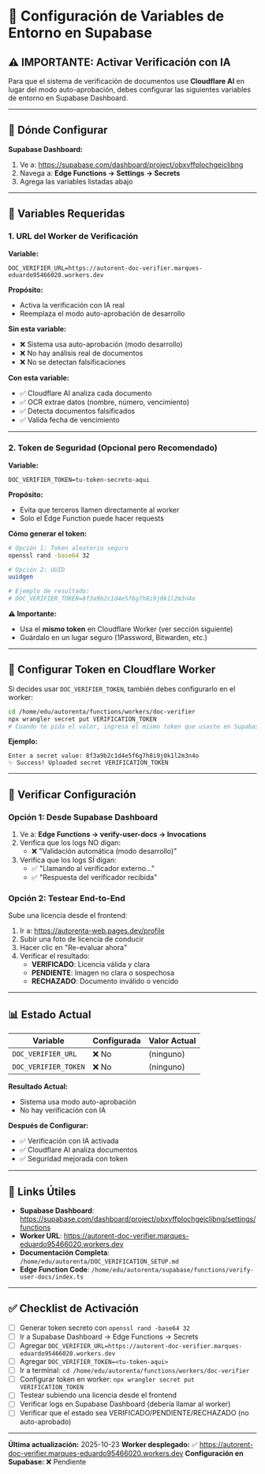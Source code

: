 # 🔧 Configuración de Variables de Entorno en Supabase

## ⚠️ IMPORTANTE: Activar Verificación con IA

Para que el sistema de verificación de documentos use **Cloudflare AI** en lugar del modo auto-aprobación, debes configurar las siguientes variables de entorno en Supabase Dashboard.

---

## 📍 Dónde Configurar

**Supabase Dashboard:**
1. Ve a: https://supabase.com/dashboard/project/obxvffplochgeiclibng
2. Navega a: **Edge Functions → Settings → Secrets**
3. Agrega las variables listadas abajo

---

## 🔑 Variables Requeridas

### 1. URL del Worker de Verificación

**Variable:**
```
DOC_VERIFIER_URL=https://autorent-doc-verifier.marques-eduardo95466020.workers.dev
```

**Propósito:**
- Activa la verificación con IA real
- Reemplaza el modo auto-aprobación de desarrollo

**Sin esta variable:**
- ❌ Sistema usa auto-aprobación (modo desarrollo)
- ❌ No hay análisis real de documentos
- ❌ No se detectan falsificaciones

**Con esta variable:**
- ✅ Cloudflare AI analiza cada documento
- ✅ OCR extrae datos (nombre, número, vencimiento)
- ✅ Detecta documentos falsificados
- ✅ Valida fecha de vencimiento

---

### 2. Token de Seguridad (Opcional pero Recomendado)

**Variable:**
```
DOC_VERIFIER_TOKEN=tu-token-secreto-aqui
```

**Propósito:**
- Evita que terceros llamen directamente al worker
- Solo el Edge Function puede hacer requests

**Cómo generar el token:**
```bash
# Opción 1: Token aleatorio seguro
openssl rand -base64 32

# Opción 2: UUID
uuidgen

# Ejemplo de resultado:
# DOC_VERIFIER_TOKEN=8f3a9b2c1d4e5f6g7h8i9j0k1l2m3n4o
```

**⚠️ Importante:**
- Usa el **mismo token** en Cloudflare Worker (ver sección siguiente)
- Guárdalo en un lugar seguro (1Password, Bitwarden, etc.)

---

## 🔐 Configurar Token en Cloudflare Worker

Si decides usar `DOC_VERIFIER_TOKEN`, también debes configurarlo en el worker:

```bash
cd /home/edu/autorenta/functions/workers/doc-verifier
npx wrangler secret put VERIFICATION_TOKEN
# Cuando te pida el valor, ingresa el mismo token que usaste en Supabase
```

**Ejemplo:**
```
Enter a secret value: 8f3a9b2c1d4e5f6g7h8i9j0k1l2m3n4o
✨ Success! Uploaded secret VERIFICATION_TOKEN
```

---

## 🧪 Verificar Configuración

### Opción 1: Desde Supabase Dashboard

1. Ve a: **Edge Functions → verify-user-docs → Invocations**
2. Verifica que los logs NO digan:
   - ❌ "Validación automática (modo desarrollo)"
3. Verifica que los logs SÍ digan:
   - ✅ "Llamando al verificador externo..."
   - ✅ "Respuesta del verificador recibida"

### Opción 2: Testear End-to-End

Sube una licencia desde el frontend:

1. Ir a: https://autorenta-web.pages.dev/profile
2. Subir una foto de licencia de conducir
3. Hacer clic en "Re-evaluar ahora"
4. Verificar el resultado:
   - **VERIFICADO**: Licencia válida y clara
   - **PENDIENTE**: Imagen no clara o sospechosa
   - **RECHAZADO**: Documento inválido o vencido

---

## 📊 Estado Actual

| Variable | Configurada | Valor Actual |
|----------|-------------|--------------|
| `DOC_VERIFIER_URL` | ❌ No | (ninguno) |
| `DOC_VERIFIER_TOKEN` | ❌ No | (ninguno) |

**Resultado Actual:**
- Sistema usa modo auto-aprobación
- No hay verificación con IA

**Después de Configurar:**
- ✅ Verificación con IA activada
- ✅ Cloudflare AI analiza documentos
- ✅ Seguridad mejorada con token

---

## 🔗 Links Útiles

- **Supabase Dashboard**: https://supabase.com/dashboard/project/obxvffplochgeiclibng/settings/functions
- **Worker URL**: https://autorent-doc-verifier.marques-eduardo95466020.workers.dev
- **Documentación Completa**: `/home/edu/autorenta/DOC_VERIFICATION_SETUP.md`
- **Edge Function Code**: `/home/edu/autorenta/supabase/functions/verify-user-docs/index.ts`

---

## ✅ Checklist de Activación

- [ ] Generar token secreto con `openssl rand -base64 32`
- [ ] Ir a Supabase Dashboard → Edge Functions → Secrets
- [ ] Agregar `DOC_VERIFIER_URL=https://autorent-doc-verifier.marques-eduardo95466020.workers.dev`
- [ ] Agregar `DOC_VERIFIER_TOKEN=<tu-token-aqui>`
- [ ] Ir a terminal: `cd /home/edu/autorenta/functions/workers/doc-verifier`
- [ ] Configurar token en worker: `npx wrangler secret put VERIFICATION_TOKEN`
- [ ] Testear subiendo una licencia desde el frontend
- [ ] Verificar logs en Supabase Dashboard (debería llamar al worker)
- [ ] Verificar que el estado sea VERIFICADO/PENDIENTE/RECHAZADO (no auto-aprobado)

---

**Última actualización:** 2025-10-23
**Worker desplegado:** ✅ https://autorent-doc-verifier.marques-eduardo95466020.workers.dev
**Configuración en Supabase:** ❌ Pendiente
